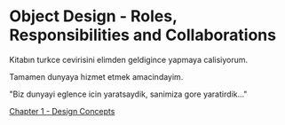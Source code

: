 # Object Design - Roles, Responsibilities and Collaborations

Kitabın turkce cevirisini elimden geldigince yapmaya calisiyorum.

Tamamen dunyaya hizmet etmek amacindayim.

"Biz dunyayi eglence icin yaratsaydik, sanimiza gore yaratirdik..."

[Chapter 1 - Design Concepts](Chapter1.md)